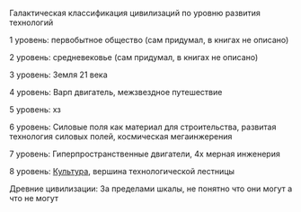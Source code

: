 Галактическая классификация цивилизаций по уровню развития технологий

1 уровень: первобытное общество (сам придумал, в книгах не описано)

2 уровень: средневековье (сам придумал, в книгах не описано)

3 уровень: Земля 21 века

4 уровень: Варп двигатель, межзвездное путешествие

5 уровень: хз  

6 уровень: Силовые поля как материал для строительства, развитая технология силовых полей, космическая мегаинжерения 

7 уровень: Гиперпространственные двигатели, 4х мерная инженерия

8 уровень: [Культура](https://github.com/kruckedo/Culture_lore/blob/main/%D0%A1%D0%B0%D0%BC%D0%BE%20%D1%83%D1%81%D1%82%D1%80%D0%BE%D0%B9%D1%81%D1%82%D0%B2%D0%BE%20%D0%9A%D1%83%D0%BB%D1%8C%D1%82%D1%83%D1%80%D1%8B.md), вершина технологической лестницы

Древние цивилизации: За пределами шкалы, не понятно что они могут а что не могут

